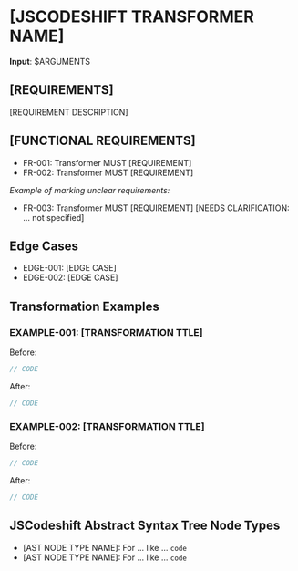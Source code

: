 # [JSCODESHIFT TRANSFORMER NAME]

**Input**: $ARGUMENTS

## [REQUIREMENTS]

[REQUIREMENT DESCRIPTION]

## [FUNCTIONAL REQUIREMENTS]

- FR-001: Transformer MUST [REQUIREMENT]
- FR-002: Transformer MUST [REQUIREMENT]

_Example of marking unclear requirements:_

- FR-003: Transformer MUST [REQUIREMENT] [NEEDS CLARIFICATION: ... not specified]

## Edge Cases

- EDGE-001: [EDGE CASE]
- EDGE-002: [EDGE CASE]

## Transformation Examples

### EXAMPLE-001: [TRANSFORMATION TTLE]

Before:
```ts
// CODE
```

After:
```ts
// CODE
```

### EXAMPLE-002: [TRANSFORMATION TTLE]

Before:
```ts
// CODE
```

After:
```ts
// CODE
```

## JSCodeshift Abstract Syntax Tree Node Types

- [AST NODE TYPE NAME]: For ... like ... `code`
- [AST NODE TYPE NAME]: For ... like ... `code`
